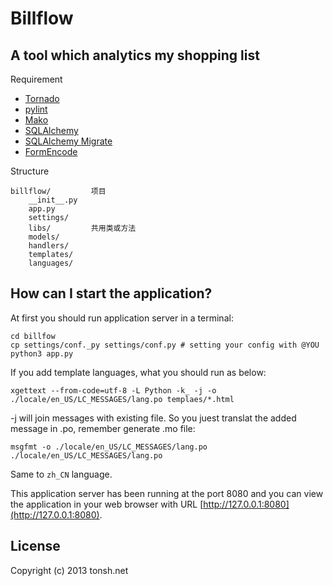 # Billflow

## A tool which analytics my shopping list

Requirement

* [Tornado](http://www.tornadoweb.org)
* [pylint](http://pypi.python.org/pypi/pylint)
* [Mako](http://docs.makotemplates.org/en/latest/usage.html)
* [SQLAlchemy](http://www.sqlalchemy.org)
* [SQLAlchemy Migrate](https://sqlalchemy-migrate.readthedocs.org/en/v0.7.2/versioning.html)
* [FormEncode](http://www.formencode.org/en/latest/Validator.html)

Structure

    billflow/         项目
        __init__.py
        app.py
        settings/
        libs/         共用类或方法
        models/
        handlers/
        templates/
        languages/

## How can I start the application?

At first you should run application server in a terminal:

    cd billfow
    cp settings/conf._py settings/conf.py # setting your config with @YOU
    python3 app.py

If you add template languages, what you should run as below:

    xgettext --from-code=utf-8 -L Python -k_ -j -o ./locale/en_US/LC_MESSAGES/lang.po templaes/*.html

-j will join messages with existing file. So you juest translat the added message in .po, remember generate .mo file:

    msgfmt -o ./locale/en_US/LC_MESSAGES/lang.po ./locale/en_US/LC_MESSAGES/lang.po

Same to `zh_CN` language.

This application server has been running at the port 8080 and you can view the application in your web browser with URL [http://127.0.0.1:8080](http://127.0.0.1:8080).

## License

Copyright (c) 2013 tonsh.net

